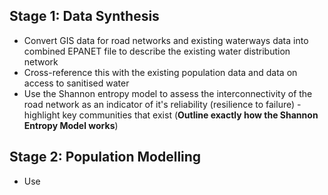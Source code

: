 ## Stage 1: Data Synthesis

- Convert GIS data for road networks and existing waterways data into combined EPANET file to describe the existing water distribution network
- Cross-reference this with the existing population data and data on access to sanitised water
- Use the Shannon entropy model to assess the interconnectivity of the road network as an indicator of it's reliability (resilience to failure) - highlight key communities that exist (**Outline exactly how the Shannon Entropy Model works**)

## Stage 2: Population Modelling

- Use 